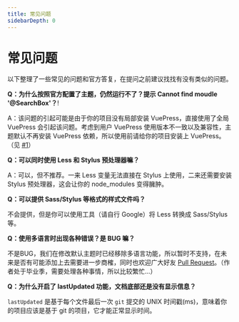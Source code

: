 ```yaml
---
title: 常见问题
sidebarDepth: 0
---
```


# 常见问题

以下整理了一些常见的问题和官方答复，在提问之前建议找找有没有类似的问题。

**Q：为什么按照官方配置了主题，仍然运行不了？提示 Cannot find moudle '@SearchBox'？**<a-tag color="#F56C6C">!</a-tag>  

A：该问题的引起可能是由于你的项目没有局部安装 VuePress，直接使用了全局 VuePress 会引起该问题。考虑到用户 VuePress 使用版本不一致以及兼容性，主题默认不再安装 VuePress 依赖，所以使用前请给你的项目安装上 VuePress。（见 [#1](https://github.com/zpfz/vuepress-theme-antdocs/issues/1)）

**Q：可以同时使用 Less 和 Stylus 预处理器嘛？**  

A：可以，但不推荐。一来 Less 变量无法直接在 Stylus 上使用，二来还需要安装 Stylus 预处理器，这会让你的 node_modules 变得臃肿。 

**Q：可以提供 Sass/Stylus 等格式的样式文件吗？**  

不会提供，但是你可以使用工具（请自行 Google）将 Less 转换成 Sass/Stylus 等。

**Q：使用多语言时出现各种错误？是 BUG 嘛？**  

不是BUG，我们在修改默认主题时已经移除多语言功能，所以暂时不支持，在未来是否有可能添加上去需要进一步商榷，同时也欢迎广大好友 [Pull Request](https://github.com/zpfz/vuepress-theme-antdocs/pulls)。（作者处于毕业季，需要处理各种事情，所以比较繁忙...）

**Q：为什么开启了 lastUpdated 功能，文档底部还是没有显示信息？**   

`lastUpdated` 是基于每个文件最后一次 `git` 提交的 UNIX 时间戳(ms)，意味着你的项目应该是基于 git 的项目，它才能正常显示时间。